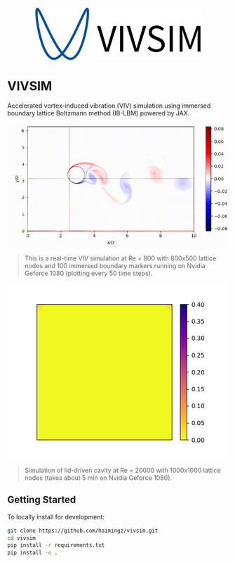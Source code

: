 <p align="center">
<img src ="assets/vivsim.svg"/>
</p>

# VIVSIM 

Accelerated vortex-induced vibration (VIV) simulation using immersed boundary lattice Boltzmann method (IB-LBM) powered by JAX.

<p align="center">
    <img src ="assets/viv.gif"/>
</p>

> This is a real-time VIV simulation at Re = 800 with 800x500 lattice nodes and 100 immersed boundary markers running on Nvidia Geforce 1080 (plotting every 50 time steps).


<p align="center">
    <img src ="assets/ldc.gif"/>
</p>

> Simulation of lid-driven cavity at Re = 20000 with 1000x1000 lattice nodes (takes about 5 min on Nvidia Geforce 1080).

## Getting Started

To locally install for development:

```bash
git clone https://github.com/haimingz/vivsim.git
cd vivsim
pip install -r requirements.txt
pip install -e .
```